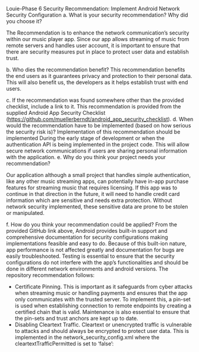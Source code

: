 Louie-Phase 6
Security Recommendation: Implement Android Network Security Configuration
a.	What is your security recommendation? Why did you choose it?

The Recommendation is to enhance the network communication’s security within our music player app. Since our app allows streaming of music from remote servers and handles user account, it is important to ensure that there are security measures put in place to protect user data and establish trust.

b.	Who dies the recommendation benefit?
This recommendation benefits the end users as it guarantees privacy and protection to their personal data. This will also benefit us, the developers as it helps establish trust with end users.

c.	If the recommendation was found somewhere other than the provided checklist, include a link to it. 
This recommendation is provided from the supplied Android App Security Checklist (https://github.com/muellerberndt/android_app_security_checklist).
d.	When would the recommendation have to be implemented (based on how serious the security risk is)?
Implementation of this recommendation should be implemented During the early stage of development or when the authentication API is being implemented in the project code. This will allow secure network communications if users are sharing personal information with the application.
e.	Why do you think your project needs your recommendation?

Our application although a small project that handles simple authentication, like any other music streaming apps, can potentially have in-app purchase features for streaming music that requires licensing. If this app was to continue in that direction in the future, it will need to handle credit card information which are sensitive and needs extra protection. Without network security implemented, these sensitive data are prone to be stolen or manipulated.

f.	How do you think your recommendation could be applied?
From the provided GitHub link above, Android provides built-in support and comprehensive documentation for security configurations making implementations feasible and easy to do. Because of this built-ion nature, app performance is not affected greatly and documentation for bugs are easily troubleshooted. Testing is essential to ensure that the security configurations do not interfere with the app’s functionalities and should be done in different network environments and android versions. The repository recommendation follows: 
-	Certificate Pinning. 
This is important as it safeguards from cyber attacks when streaming music or handling payments and ensures that the app only communicates with the trusted server. To implement this, a pin-set is used when establishing connection to remote endpoints by creating a certified chain that is valid. Maintenance is also essential to ensure that the pin-sets and trust anchors are kept up to date.
-	Disabling Cleartext Traffic.
Cleartext or unencrypted traffic is vulnerable to attacks and should always be encrypted to protect user data. This is implemented in the network_security_config.xml where the cleartextTrafficPermitted is set to ‘false’:

<base-config cleartextTrafficPermitted="false">
    <trust-anchors>
        <certificates src="system" />
    </trust-anchors>
</base-config>
